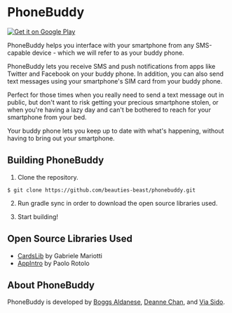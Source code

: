 # PhoneBuddy
[![Get it on Google Play](https://play.google.com/intl/en_us/badges/images/generic/en-play-badge.png)](https://play.google.com/store/apps/details?id=com.github.beauties_beast.phonebuddy_2&utm_source=global_co&utm_medium=prtnr&utm_content=Mar2515&utm_campaign=PartBadge&pcampaignid=MKT-Other-global-all-co-prtnr-py-PartBadge-Mar2515-1)

PhoneBuddy helps you interface with your smartphone from any SMS-capable device - which we will refer to as your buddy phone.

PhoneBuddy lets you receive SMS and push notifications from apps like Twitter and Facebook on your buddy phone. In addition, you can also send text messages using your smartphone's SIM card from your buddy phone.

Perfect for those times when you really need to send a text message out in public, but don't want to risk getting your precious smartphone stolen, or when you're having a lazy day and can't be bothered to reach for your smartphone from your bed.

Your buddy phone lets you keep up to date with what's happening, without having to bring out your smartphone.

## Building PhoneBuddy
1. Clone the repository.
```
$ git clone https://github.com/beauties-beast/phonebuddy.git
```

2. Run gradle sync in order to download the open source libraries used.

3. Start building!

## Open Source Libraries Used

* [CardsLib](https://github.com/gabrielemariotti/cardslib) by Gabriele Mariotti
* [AppIntro](https://github.com/PaoloRotolo/AppIntro) by Paolo Rotolo

## About PhoneBuddy

PhoneBuddy is developed by [Boggs Aldanese](https://github.com/b-ggs), [Deanne Chan](https://github.com/deannechan), and [Via Sido](https://github.com/viaaasido).
